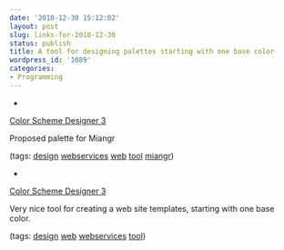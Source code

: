 ```yaml
---
date: '2010-12-30 15:12:02'
layout: post
slug: links-for-2010-12-30
status: publish
title: A tool for designing palettes starting with one base color
wordpress_id: '1089'
categories:
- Programming
---
```


  *


[Color Scheme Designer 3](http://colorschemedesigner.com/#0g21Tw0fkw0w0)


Proposed palette for Miangr


(tags: [design](http://www.delicious.com/eob/design) [webservices](http://www.delicious.com/eob/webservices) [web](http://www.delicious.com/eob/web) [tool](http://www.delicious.com/eob/tool) [miangr](http://www.delicious.com/eob/miangr))


  *


[Color Scheme Designer 3](http://colorschemedesigner.com/)


Very nice tool for creating a web site templates, starting with one base color.


(tags: [design](http://www.delicious.com/eob/design) [web](http://www.delicious.com/eob/web) [webservices](http://www.delicious.com/eob/webservices) [tool](http://www.delicious.com/eob/tool))



